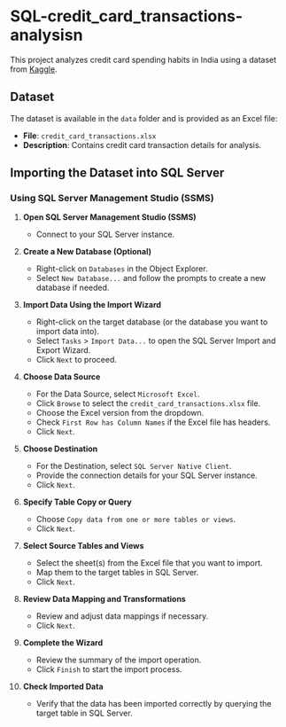 # SQL-credit_card_transactions-analysisn
This project analyzes credit card spending habits in India using a dataset from [Kaggle](https://www.kaggle.com/datasets/thedevastator/analyzing-credit-card-spending-habits-in-india).
## Dataset

The dataset is available in the `data` folder and is provided as an Excel file:

- **File**: `credit_card_transactions.xlsx`
- **Description**: Contains credit card transaction details for analysis.

## Importing the Dataset into SQL Server

### Using SQL Server Management Studio (SSMS)

1. **Open SQL Server Management Studio (SSMS)**
   - Connect to your SQL Server instance.

2. **Create a New Database (Optional)**
   - Right-click on `Databases` in the Object Explorer.
   - Select `New Database...` and follow the prompts to create a new database if needed.

3. **Import Data Using the Import Wizard**
   - Right-click on the target database (or the database you want to import data into).
   - Select `Tasks` > `Import Data...` to open the SQL Server Import and Export Wizard.
   - Click `Next` to proceed.

4. **Choose Data Source**
   - For the Data Source, select `Microsoft Excel`.
   - Click `Browse` to select the `credit_card_transactions.xlsx` file.
   - Choose the Excel version from the dropdown.
   - Check `First Row has Column Names` if the Excel file has headers.
   - Click `Next`.

5. **Choose Destination**
   - For the Destination, select `SQL Server Native Client`.
   - Provide the connection details for your SQL Server instance.
   - Click `Next`.

6. **Specify Table Copy or Query**
   - Choose `Copy data from one or more tables or views`.
   - Click `Next`.

7. **Select Source Tables and Views**
   - Select the sheet(s) from the Excel file that you want to import.
   - Map them to the target tables in SQL Server.
   - Click `Next`.

8. **Review Data Mapping and Transformations**
   - Review and adjust data mappings if necessary.
   - Click `Next`.

9. **Complete the Wizard**
   - Review the summary of the import operation.
   - Click `Finish` to start the import process.

10. **Check Imported Data**
    - Verify that the data has been imported correctly by querying the target table in SQL Server.
